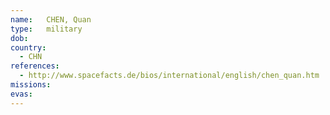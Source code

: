 ```yaml
---
name:	CHEN, Quan
type:	military
dob:	
country:
  - CHN
references:
  - http://www.spacefacts.de/bios/international/english/chen_quan.htm
missions:
evas:
---
```

